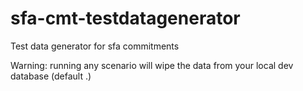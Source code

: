 # sfa-cmt-testdatagenerator
Test data generator for sfa commitments

Warning: running any scenario will wipe the data from your local dev database (default .)
